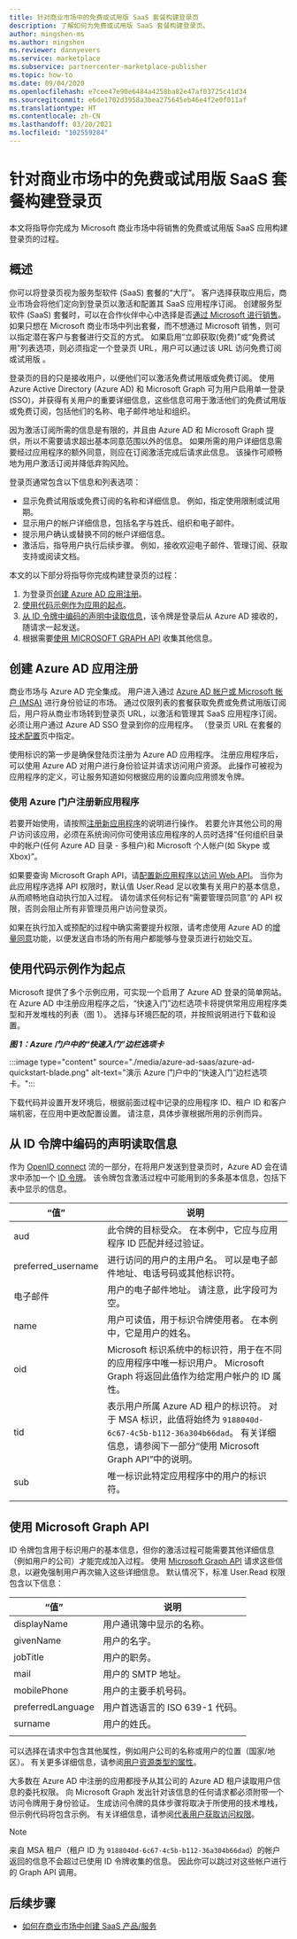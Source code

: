 ```yaml
---
title: 针对商业市场中的免费或试用版 SaaS 套餐构建登录页
description: 了解如何为免费或试用版 SaaS 套餐构建登录页。
author: mingshen-ms
ms.author: mingshen
ms.reviewer: dannyevers
ms.service: marketplace
ms.subservice: partnercenter-marketplace-publisher
ms.topic: how-to
ms.date: 09/04/2020
ms.openlocfilehash: e7cee47e90e6484a4258ba82e47af03725c41d34
ms.sourcegitcommit: e6de1702d3958a3bea275645eb46e4f2e0f011af
ms.translationtype: HT
ms.contentlocale: zh-CN
ms.lasthandoff: 03/20/2021
ms.locfileid: "102559284"
---
```

# <a name="build-the-landing-page-for-your-free-or-trial-saas-offer-in-the-commercial-marketplace"></a>针对商业市场中的免费或试用版 SaaS 套餐构建登录页

本文将指导你完成为 Microsoft 商业市场中将销售的免费或试用版 SaaS 应用构建登录页的过程。

## <a name="overview"></a>概述

你可以将登录页视为服务型软件 (SaaS) 套餐的“大厅”。 客户选择获取应用后，商业市场会将他们定向到登录页以激活和配置其 SaaS 应用程序订阅。 创建服务型软件 (SaaS) 套餐时，可以在合作伙伴中心中选择是否[通过 Microsoft 进行销售](plan-saas-offer.md#listing-options)。 如果只想在 Microsoft 商业市场中列出套餐，而不想通过 Microsoft 销售，则可以指定潜在客户与套餐进行交互的方式。 如果启用“立即获取(免费)”或“免费试用”列表选项，则必须指定一个登录页 URL，用户可以通过该 URL 访问免费订阅或试用版 。

登录页的目的只是接收用户，以便他们可以激活免费试用版或免费订阅。 使用 Azure Active Directory (Azure AD) 和 Microsoft Graph 可为用户启用单一登录 (SSO)，并获得有关用户的重要详细信息，这些信息可用于激活他们的免费试用版或免费订阅，包括他们的名称、电子邮件地址和组织。

因为激活订阅所需的信息是有限的，并且由 Azure AD 和 Microsoft Graph 提供，所以不需要请求超出基本同意范围以外的信息。 如果所需的用户详细信息需要经过应用程序的额外同意，则应在订阅激活完成后请求此信息。 该操作可顺畅地为用户激活订阅并降低弃购风险。

登录页通常包含以下信息和列表选项：

- 显示免费试用版或免费订阅的名称和详细信息。 例如，指定使用限制或试用期。
- 显示用户的帐户详细信息，包括名字与姓氏、组织和电子邮件。
- 提示用户确认或替换不同的帐户详细信息。
- 激活后，指导用户执行后续步骤。 例如，接收欢迎电子邮件、管理订阅、获取支持或阅读文档。

本文的以下部分将指导你完成构建登录页的过程：

1. 为登录页[创建 Azure AD 应用注册](#create-an-azure-ad-app-registration)。
2. [使用代码示例作为应用的起点](#use-a-code-sample-as-a-starting-point)。
3. [从 ID 令牌中编码的声明中读取信息](#read-information-from-claims-encoded-in-the-id-token)，该令牌是登录后从 Azure AD 接收的，随请求一起发送。
4. 根据需要[使用 MICROSOFT GRAPH API](#use-the-microsoft-graph-api) 收集其他信息。

## <a name="create-an-azure-ad-app-registration"></a>创建 Azure AD 应用注册

商业市场与 Azure AD 完全集成。 用户进入通过 [Azure AD 帐户或 Microsoft 帐户 (MSA)](../active-directory/fundamentals/active-directory-whatis.md#terminology) 进行身份验证的市场。 通过仅限列表的套餐获取免费或免费试用版订阅后，用户将从商业市场转到登录页 URL，以激活和管理其 SaaS 应用程序订阅。 必须让用户通过 Azure AD SSO 登录到你的应用程序。 （登录页 URL 在套餐的[技术配置](plan-saas-offer.md#technical-information)页中指定。

使用标识的第一步是确保登陆页注册为 Azure AD 应用程序。 注册应用程序后，可以使用 Azure AD 对用户进行身份验证并请求访问用户资源。 此操作可被视为应用程序的定义，可让服务知道如何根据应用的设置向应用颁发令牌。

### <a name="register-a-new-application-using-the-azure-portal"></a>使用 Azure 门户注册新应用程序

若要开始使用，请按照[注册新应用程序](../active-directory/develop/quickstart-register-app.md)的说明进行操作。 若要允许其他公司的用户访问该应用，必须在系统询问你可使用该应用程序的人员时选择“任何组织目录中的帐户(任何 Azure AD 目录 - 多租户)和 Microsoft 个人帐户(如 Skype 或 Xbox)”。

如果要查询 Microsoft Graph API，请[配置新应用程序以访问 Web API](../active-directory/develop/quickstart-configure-app-access-web-apis.md)。 当你为此应用程序选择 API 权限时，默认值 User.Read 足以收集有关用户的基本信息，从而顺畅地自动执行加入过程。 请勿请求任何标记有“需要管理员同意”的 API 权限，否则会阻止所有非管理员用户访问登录页。

如果在执行加入或预配的过程中确实需要提升权限，请考虑使用 Azure AD 的[增量同意](../active-directory/azuread-dev/azure-ad-endpoint-comparison.md)功能，以便发送自市场的所有用户都能够与登录页进行初始交互。

## <a name="use-a-code-sample-as-a-starting-point"></a>使用代码示例作为起点

Microsoft 提供了多个示例应用，可实现一个启用了 Azure AD 登录的简单网站。 在 Azure AD 中注册应用程序之后，“快速入门”边栏选项卡将提供常用应用程序类型和开发堆栈的列表（图 1）。 选择与环境匹配的项，并按照说明进行下载和设置。

***图 1：Azure 门户中的“快速入门”边栏选项卡***

:::image type="content" source="./media/azure-ad-saas/azure-ad-quickstart-blade.png" alt-text="演示 Azure 门户中的“快速入门”边栏选项卡。":::

下载代码并设置开发环境后，根据前面过程中记录的应用程序 ID、租户 ID 和客户端机密，在应用中更改配置设置。 请注意，具体步骤根据所用的示例而异。

## <a name="read-information-from-claims-encoded-in-the-id-token"></a>从 ID 令牌中编码的声明读取信息

作为 [OpenID connect](../active-directory/develop/v2-protocols-oidc.md) 流的一部分，在将用户发送到登录页时，Azure AD 会在请求中添加一个 [ID 令牌](../active-directory/develop/id-tokens.md)。 该令牌包含激活过程中可能用到的多条基本信息，包括下表中显示的信息。

| “值” | 说明 |
| ------------ | ------------- |
| aud | 此令牌的目标受众。 在本例中，它应与应用程序 ID 匹配并经过验证。 |
| preferred_username | 进行访问的用户的主用户名。 可以是电子邮件地址、电话号码或其他标识符。 |
| 电子邮件 | 用户的电子邮件地址。 请注意，此字段可为空。 |
| name | 用户可读值，用于标识令牌使用者。 在本例中，它是用户的姓名。 |
| oid | Microsoft 标识系统中的标识符，用于在不同的应用程序中唯一标识用户。 Microsoft Graph 将返回此值作为给定用户帐户的 ID 属性。 |
| tid | 表示用户所属 Azure AD 租户的标识符。 对于 MSA 标识，此值将始终为 `9188040d-6c67-4c5b-b112-36a304b66dad`。 有关详细信息，请参阅下一部分“使用 Microsoft Graph API”中的说明。 |
| sub | 唯一标识此特定应用程序中的用户的标识符。 |
|||

## <a name="use-the-microsoft-graph-api"></a>使用 Microsoft Graph API

ID 令牌包含用于标识用户的基本信息，但你的激活过程可能需要其他详细信息（例如用户的公司）才能完成加入过程。 使用 [Microsoft Graph API](/graph/use-the-api) 请求这些信息，以避免强制用户再次输入这些详细信息。 默认情况下，标准 User.Read 权限包含以下信息：

| “值” | 说明 |
| ------------ | ------------- |
| displayName | 用户通讯簿中显示的名称。 |
| givenName | 用户的名字。 |
| jobTitle | 用户的职务。 |
| mail | 用户的 SMTP 地址。 |
| mobilePhone | 用户的主要手机号码。 |
| preferredLanguage | 用户首选语言的 ISO 639-1 代码。 |
| surname | 用户的姓氏。 |
|||

可以选择在请求中包含其他属性，例如用户公司的名称或用户的位置（国家/地区）。 有关更多详细信息，请参阅[用户资源类型的属性](/graph/api/resources/user#properties)。

大多数在 Azure AD 中注册的应用都授予从其公司的 Azure AD 租户读取用户信息的委托权限。 向 Microsoft Graph 发出针对该信息的任何请求都必须附带一个访问令牌用于身份验证。 生成访问令牌的具体步骤将取决于所使用的技术堆栈，但示例代码将包含示例。 有关详细信息，请参阅[代表用户获取访问权限](/graph/auth-v2-user)。

> [!NOTE]
> 来自 MSA 租户（租户 ID 为 `9188040d-6c67-4c5b-b112-36a304b66dad`）的帐户返回的信息不会超过已使用 ID 令牌收集的信息。 因此你可以跳过对这些帐户进行的 Graph API 调用。

## <a name="next-steps"></a>后续步骤
- [如何在商业市场中创建 SaaS 产品/服务](create-new-saas-offer.md)
